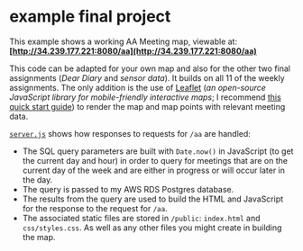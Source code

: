 # example final project
	
This example shows a working AA Meeting map, viewable at:    
**[http://34.239.177.221:8080/aa](http://34.239.177.221:8080/aa)**	

This code can be adapted for your own map and also for the other two final assignments (*Dear Diary* and *sensor data*). It builds on all 11 of the weekly assignments. The only addition is the use of [Leaflet](https://leafletjs.com/) (*an open-source JavaScript library for mobile-friendly interactive maps*; I recommend [this quick start guide](https://leafletjs.com/examples/quick-start/)) to render the map and map points with relevant meeting data.  

[`server.js`](https://github.com/visualizedata/data-structures/blob/master/assignments/final_assignment_example/server.js) shows how responses to requests for `/aa` are handled:  

* The SQL query parameters are built with `Date.now()` in JavaScript (to get the current day and hour) in order to query for meetings that are on the current day of the week and are either in progress or will occur later in the day.  
* The query is passed to my AWS RDS Postgres database.  
* The results from the query are used to build the HTML and JavaScript for the response to the request for `/aa`.  
* The associated static files are stored in `/public`: `index.html` and `css/styles.css`.  As well as any other files you might create in building the map.  

  